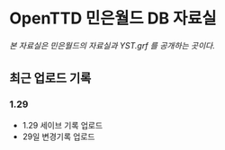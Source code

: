 # OpenTTD 민은월드 DB 자료실
###### 본 자료실은 민은월드의 자료실과 YST.grf 를 공개하는 곳이다.

## 최근 업로드 기록
### 1.29
- 1.29 세이브 기록 업로드
- 29일 변경기록 업로드

